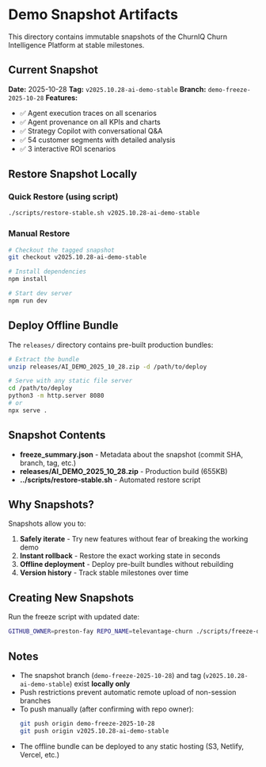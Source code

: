 # Demo Snapshot Artifacts

This directory contains immutable snapshots of the ChurnIQ Churn Intelligence Platform at stable milestones.

## Current Snapshot

**Date:** 2025-10-28
**Tag:** `v2025.10.28-ai-demo-stable`
**Branch:** `demo-freeze-2025-10-28`
**Features:**
- ✅ Agent execution traces on all scenarios
- ✅ Agent provenance on all KPIs and charts
- ✅ Strategy Copilot with conversational Q&A
- ✅ 54 customer segments with detailed analysis
- ✅ 3 interactive ROI scenarios

## Restore Snapshot Locally

### Quick Restore (using script)
```bash
./scripts/restore-stable.sh v2025.10.28-ai-demo-stable
```

### Manual Restore
```bash
# Checkout the tagged snapshot
git checkout v2025.10.28-ai-demo-stable

# Install dependencies
npm install

# Start dev server
npm run dev
```

## Deploy Offline Bundle

The `releases/` directory contains pre-built production bundles:

```bash
# Extract the bundle
unzip releases/AI_DEMO_2025_10_28.zip -d /path/to/deploy

# Serve with any static file server
cd /path/to/deploy
python3 -m http.server 8080
# or
npx serve .
```

## Snapshot Contents

- **freeze_summary.json** - Metadata about the snapshot (commit SHA, branch, tag, etc.)
- **releases/AI_DEMO_2025_10_28.zip** - Production build (655KB)
- **../scripts/restore-stable.sh** - Automated restore script

## Why Snapshots?

Snapshots allow you to:
1. **Safely iterate** - Try new features without fear of breaking the working demo
2. **Instant rollback** - Restore the exact working state in seconds
3. **Offline deployment** - Deploy pre-built bundles without rebuilding
4. **Version history** - Track stable milestones over time

## Creating New Snapshots

Run the freeze script with updated date:
```bash
GITHUB_OWNER=preston-fay REPO_NAME=televantage-churn ./scripts/freeze-demo.sh
```

## Notes

- The snapshot branch (`demo-freeze-2025-10-28`) and tag (`v2025.10.28-ai-demo-stable`) exist **locally only**
- Push restrictions prevent automatic remote upload of non-session branches
- To push manually (after confirming with repo owner):
  ```bash
  git push origin demo-freeze-2025-10-28
  git push origin v2025.10.28-ai-demo-stable
  ```
- The offline bundle can be deployed to any static hosting (S3, Netlify, Vercel, etc.)
